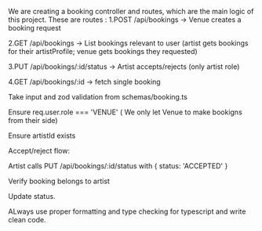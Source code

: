 We are creating a booking controller and routes, which are the main logic of this project.
These are routes :
1.POST /api/bookings → Venue creates a booking request

2.GET /api/bookings → List bookings relevant to user (artist gets bookings for their artistProfile; venue gets bookings they requested)

3.PUT /api/bookings/:id/status → Artist accepts/rejects (only artist role)

4.GET /api/bookings/:id → fetch single booking

Take input and zod validation from schemas/booking.ts

Ensure req.user.role === 'VENUE' ( We only let Venue to make bookigns from their side)

Ensure artistId exists

Accept/reject flow:

Artist calls PUT /api/bookings/:id/status with { status: 'ACCEPTED' }

Verify booking belongs to artist

Update status.

ALways use proper formatting and type checking for typescript and write clean code.
